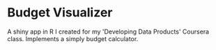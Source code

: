 # Budget Visualizer

A shiny app in R I created for my 'Developing Data Products' Coursera class. Implements a simply budget calculator.
